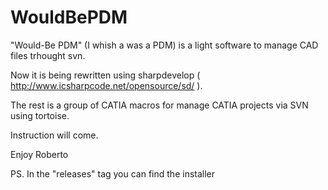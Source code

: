 # WouldBePDM
"Would-Be PDM" (I whish a was a PDM) is a light software to manage CAD files trhought svn.

Now it is being rewritten using sharpdevelop ( http://www.icsharpcode.net/opensource/sd/ ).

The rest is a group of CATIA macros for manage CATIA projects via SVN using tortoise.

Instruction will come.

Enjoy Roberto

PS. In the "releases" tag you can find the installer



